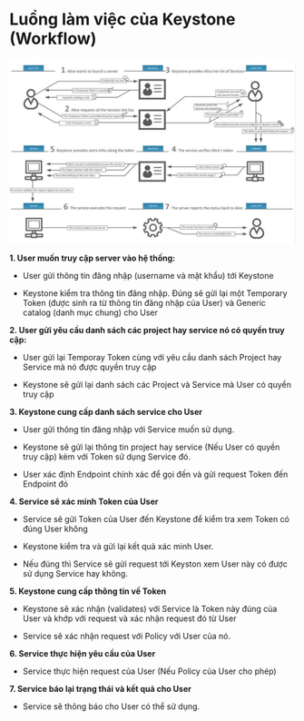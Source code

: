 # Luồng làm việc của Keystone (Workflow)

![](../images/keystone-workflow.png)

**1. User muốn truy cập server vào hệ thống:**

- User gửi thông tin đăng nhập (username và mật khẩu) tới Keystone

- Keystone kiểm tra thông tin đăng nhập. Đúng sẽ gửi lại một Temporary Token (được sinh ra từ thông tin đăng nhập của User) và Generic catalog (danh mục chung) cho User

**2. User gửi yêu cầu danh sách các project hay service nó có quyền truy cập:**

- User gửi lại Temporay Token cùng với yêu cầu danh sách Project hay Service mà nó được quyền truy cập

- Keystone sẽ gửi lại danh sách các Project và Service mà User có quyền truy cập

**3. Keystone cung cấp danh sách service cho User**

- User gửi thông tin đăng nhập với Service muốn sử dụng.

- Keystone sẽ gửi lại thông tin project hay service (Nếu User có quyền truy cập) kèm với Token sử dụng Service đó.

- User xác định Endpoint chính xác để gọi đến và gửi request Token đến Endpoint đó

**4. Service sẽ xác minh Token của User**

- Service sẽ gửi Token của User đến Keystone để kiểm tra xem Token có đúng User không

- Keystone kiểm tra và gửi lại kết quả xác minh User.

- Nếu đúng thì Service sẽ gửi request tới Keyston xem User này có được sử dụng Service hay không.

**5. Keystone cung cấp thông tin về Token**

- Keystone sẽ xác nhận (validates) với Service là Token này đúng của User và khớp với request và xác nhận request đó từ User

- Service sẽ xác nhận request với Policy với User của nó.

**6. Service thực hiện yêu cầu của User**

 - Service thực hiện request của User (Nếu Policy của User cho phép)

**7. Service báo lại trạng thái và kết quả cho User**

- Service sẽ thông báo cho User có thể sử dụng.